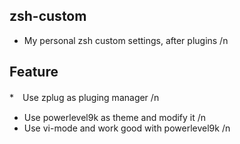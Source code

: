 ## zsh-custom
* My personal zsh custom settings, after plugins /n

## Feature
*　Use zplug as pluging manager /n
* Use powerlevel9k as theme and modify it /n
* Use vi-mode and work good with powerlevel9k /n
